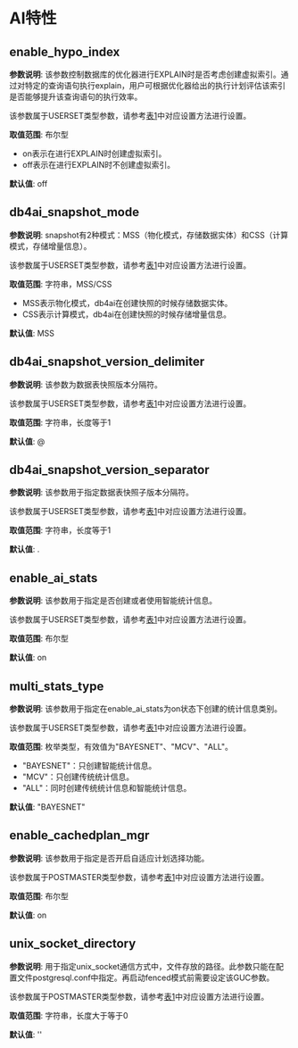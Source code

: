 # AI特性

## enable\_hypo\_index<a name="section76151259193016"></a>

**参数说明**: 该参数控制数据库的优化器进行EXPLAIN时是否考虑创建虚拟索引。通过对特定的查询语句执行explain，用户可根据优化器给出的执行计划评估该索引是否能够提升该查询语句的执行效率。

该参数属于USERSET类型参数，请参考[表1](重设参数.md#zh-cn_topic_0237121562_zh-cn_topic_0059777490_t91a6f212010f4503b24d7943aed6d846)中对应设置方法进行设置。

**取值范围**: 布尔型

-   on表示在进行EXPLAIN时创建虚拟索引。
-   off表示在进行EXPLAIN时不创建虚拟索引。

**默认值**: off

## db4ai\_snapshot\_mode<a name="section16166168154212"></a>

**参数说明**: snapshot有2种模式：MSS（物化模式，存储数据实体）和CSS（计算模式，存储增量信息）。

该参数属于USERSET类型参数，请参考[表1](重设参数.md#zh-cn_topic_0237121562_zh-cn_topic_0059777490_t91a6f212010f4503b24d7943aed6d846)中对应设置方法进行设置。

**取值范围**: 字符串，MSS/CSS

-   MSS表示物化模式，db4ai在创建快照的时候存储数据实体。
-   CSS表示计算模式，db4ai在创建快照的时候存储增量信息。

**默认值**: MSS

## db4ai\_snapshot\_version\_delimiter<a name="section254410351422"></a>

**参数说明**: 该参数为数据表快照版本分隔符。

该参数属于USERSET类型参数，请参考[表1](重设参数.md#zh-cn_topic_0237121562_zh-cn_topic_0059777490_t91a6f212010f4503b24d7943aed6d846)中对应设置方法进行设置。

**取值范围**: 字符串，长度等于1

**默认值**: @

## db4ai\_snapshot\_version\_separator<a name="section337119550421"></a>

**参数说明**: 该参数用于指定数据表快照子版本分隔符。

该参数属于USERSET类型参数，请参考[表1](重设参数.md#zh-cn_topic_0237121562_zh-cn_topic_0059777490_t91a6f212010f4503b24d7943aed6d846)中对应设置方法进行设置。

**取值范围**: 字符串，长度等于1

**默认值**: .

## enable\_ai\_stats<a name="section883221733710"></a>

**参数说明**: 该参数用于指定是否创建或者使用智能统计信息。

该参数属于USERSET类型参数，请参考[表1](重设参数.md#zh-cn_topic_0283137176_zh-cn_topic_0237121562_zh-cn_topic_0059777490_t91a6f212010f4503b24d7943aed6d846)中对应设置方法进行设置。

**取值范围**: 布尔型

**默认值**: on

## multi\_stats\_type<a name="section493528164016"></a>

**参数说明**: 该参数用于指定在enable\_ai\_stats为on状态下创建的统计信息类别。

该参数属于USERSET类型参数，请参考[表1](重设参数.md#zh-cn_topic_0283137176_zh-cn_topic_0237121562_zh-cn_topic_0059777490_t91a6f212010f4503b24d7943aed6d846)中对应设置方法进行设置。

**取值范围**: 枚举类型，有效值为"BAYESNET"、"MCV"、"ALL"。

-   "BAYESNET"：只创建智能统计信息。
-   "MCV"：只创建传统统计信息。
-   "ALL"：同时创建传统统计信息和智能统计信息。

**默认值**: "BAYESNET"

## enable\_cachedplan\_mgr<a name="section76622010222"></a>

**参数说明**: 该参数用于指定是否开启自适应计划选择功能。

该参数属于POSTMASTER类型参数，请参考[表1](重设参数.md#zh-cn_topic_0283137176_zh-cn_topic_0237121562_zh-cn_topic_0059777490_t91a6f212010f4503b24d7943aed6d846)中对应设置方法进行设置。

**取值范围**: 布尔型

**默认值**: on

## unix\_socket\_directory<a name="section138405824612"></a>

**参数说明**: 用于指定unix\_socket通信方式中，文件存放的路径。此参数只能在配置文件postgresql.conf中指定。再启动fenced模式前需要设定该GUC参数。

该参数属于POSTMASTER类型参数，请参考[表1](重设参数.md#zh-cn_topic_0237121562_zh-cn_topic_0059777490_t91a6f212010f4503b24d7943aed6d846)中对应设置方法进行设置。

**取值范围**: 字符串，长度大于等于0

**默认值**: ''

